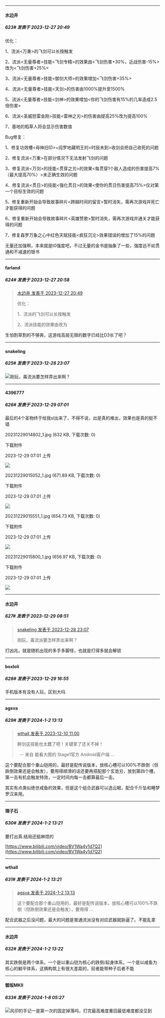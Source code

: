 
*****

####  水边井  
##### 623#       发表于 2023-12-27 20:49

优化：

1、流派&lt;万重&gt;的飞剑可以长按触发

2、流派&lt;无量尊者&gt;技能&lt;飞剑专精&gt;的效果由&lt;飞剑伤害+30%，近战伤害-15%&gt;改为&lt;飞剑伤害+25%&gt;

3、流派&lt;无量尊者&gt;技能&lt;御剑大师&gt;的效果增加&lt;飞剑伤害+35%&gt;

4、流派&lt;无量尊者&gt;技能&lt;天剑&gt;的伤害由1000%提升至1500%

5、流派&lt;无量尊者&gt;技能&lt;剑神&gt;的效果增加&lt;你的飞剑伤害有15%的几率造成2.5倍伤害&gt;

6、流派&lt;圣威怒雷金刚&gt;技能&lt;雷神之刃&gt;的伤害由提高25%改为提高100%

7、基地的稻草人将会显示伤害数值

Bug修复：

1、修复功效槽&lt;母神旧印&gt;+阎罗地藏明王的&lt;时辰未到&gt;收剑会把自己收死的问题

2、修复流派&lt;万重&gt;在部分情况下无法发射飞剑的问题

3、修复流派&lt;万剑&gt;的技能&lt;贯穿之刃&gt;的效果&lt;每贯穿1个敌人造成的伤害提高7%（最大提高70%）&gt;未正确生效的问题

4、修复流派&lt;贯日&gt;的技能&lt;强化贯日&gt;的效果&lt;使你的贯日伤害提高75%&gt;仅对第一个目标生效的问题

5、修复重新开始会导致故事碎片&lt;跨越时间的留言&gt;暂时消失，需再次游戏并死亡才能获得的问题

6、修复重新开始会导致故事碎片&lt;英雄赞歌&gt;暂时消失，需再次游戏并通关才能获得的问题

7、修复森罗万象之心中红色天赋技能&lt;疯狂沉沦&gt;效果错误的增加了15%的问题

无量还加强啊，本来就是t0强度吧，不过无量的金书是抽象了一些，强度远不如贯通和不减速的银书


*****

####  farland  
##### 624#       发表于 2023-12-27 20:58

<blockquote><a href="httphttps://bbs.saraba1st.com/2b/forum.php?mod=redirect&amp;goto=findpost&amp;pid=63459869&amp;ptid=2048260" target="_blank">水边井 发表于 2023-12-27 20:49</a>

优化：

1、流派的飞剑可以长按触发

2、流派技能的效果由改为</blockquote>
生怕割草割的不够爽，这游戏高层无限的数字已经比D3长了吧？


*****

####  snakeling  
##### 625#       发表于 2023-12-28 23:07

<img src="https://static.saraba1st.com/image/smiley/face2017/018.png" referrerpolicy="no-referrer">刚玩，毒流派要怎样弄出来啊？


*****

####  4396777  
##### 626#       发表于 2023-12-29 07:01

最后的4个圣物终于给我sl出来了，不得不说，出是真的难出，效果也是真的挺不错

20231229014802_1.jpg
(632 KB, 下载次数: 0)

下载附件

2023-12-29 07:01 上传

<img src="https://img.saraba1st.com/forum/202312/29/020127nrm7hx93tzizt715.jpg" referrerpolicy="no-referrer">

20231229015052_1.jpg
(671.89 KB, 下载次数: 0)

下载附件

2023-12-29 07:01 上传

<img src="https://img.saraba1st.com/forum/202312/29/020127b020k0z0ppsg202z.jpg" referrerpolicy="no-referrer">

20231229015551_1.jpg
(654.73 KB, 下载次数: 0)

下载附件

2023-12-29 07:01 上传

<img src="https://img.saraba1st.com/forum/202312/29/020127umnf7700ozw00gmd.jpg" referrerpolicy="no-referrer">

20231229015800_1.jpg
(656.97 KB, 下载次数: 0)

下载附件

2023-12-29 07:01 上传

<img src="https://img.saraba1st.com/forum/202312/29/020128zma3600s386k0646.jpg" referrerpolicy="no-referrer">


*****

####  水边井  
##### 627#       发表于 2023-12-29 08:51

<blockquote><a href="httphttps://bbs.saraba1st.com/2b/forum.php?mod=redirect&amp;goto=findpost&amp;pid=63471076&amp;ptid=2048260" target="_blank">snakeling 发表于 2023-12-28 23:07</a>

刚玩，毒流派要怎样弄出来啊？</blockquote>
打凶兆，就是随机出现的多手多脚怪，也就是打得多就会解锁


*****

####  boxloli  
##### 628#       发表于 2023-12-29 16:55

手机版本有没有人玩，区别大吗

*****

####  agsva  
##### 629#       发表于 2024-1-2 13:13

<blockquote><a href="httphttps://bbs.saraba1st.com/2b/forum.php?mod=redirect&amp;goto=findpost&amp;pid=63280214&amp;ptid=2048260" target="_blank">wthall 发表于 2023-12-10 11:00</a>

醉剑这技能也太蠢了吧！关键拿了还关不掉！

  -- 来自 能看大图的 Stage1官方 Android客户端 ...</blockquote>
这个要配合那个重山铠用的，最好是配传说版本，放核心槽可以100%不跌倒（但跌倒效果还是会触发），要用得顺滑的话还要再搭配那个玄诡刃，放到第四个槽，第一击有机会触发特效，一定时间内每一击都算最后一击。

其实有点类似绝世咸鱼的效果，但是这个组合武器可以选云眠，配合千斤坠和睡梦罗汉来用。

*****

####  理子石  
##### 630#       发表于 2024-1-2 13:21

要打出真.结局还挺麻烦的

[https://www.bilibili.com/video/BV1Wa4y1d7Q2](https://www.bilibili.com/video/BV1Wa4y1d7Q2)


*****

####  wthall  
##### 631#       发表于 2024-1-2 13:21

<blockquote><a href="httphttps://bbs.saraba1st.com/2b/forum.php?mod=redirect&amp;goto=findpost&amp;pid=63511636&amp;ptid=2048260" target="_blank">agsva 发表于 2024-1-2 13:13</a>

这个要配合那个重山铠用的，最好是配传说版本，放核心槽可以100%不跌倒（但跌倒效果还是会触发），要用得 ...</blockquote>
配合武器之后没问题，最大的问题是普通流派没有对应武器就胁逼了。不能乱拿

*****

####  水边井  
##### 632#       发表于 2024-1-2 13:22

其实跌倒是两个体系，一个是以重山铠为核心的跌倒/起身体系，一个是以咸鱼为核心的躺平体系，这俩构筑上有很大差距的，前者能带种子后者不能

*****

####  御坂MKII  
##### 633#       发表于 2024-1-8 05:27

<img src="https://static.saraba1st.com/image/smiley/face2017/068.png" referrerpolicy="no-referrer">风印的手记一是第一次的固定掉落吗，打完最高难度重回最低难度都没见到

